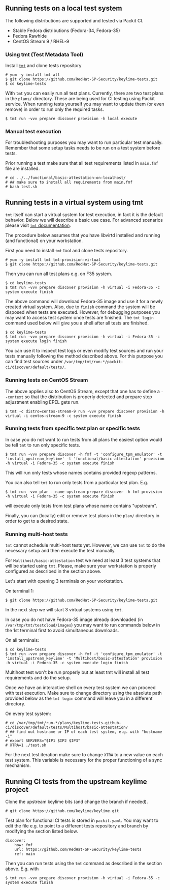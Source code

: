 ## Running tests on a local test system

The following distributions are supported and tested via Packit CI.
 * Stable Fedora distributions (Fedora-34, Fedora-35)
 * Fedora Rawhide
 * CentOS Stream 9 / RHEL-9

### Using tmt (Test Metadata Tool)

Install [`tmt`](https://tmt.readthedocs.io/en/latest/overview.html) and clone tests repository

```
# yum -y install tmt-all
$ git clone https://github.com/RedHat-SP-Security/keylime-tests.git
$ cd keylime-tests
```

With `tmt` you can easily run all test plans. Currently, there are two
test plans in the `plans/` directory. These are being used for CI testing
using Packit service. When running tests yourself you may want to update
them (or even remove) in order to run only the required tasks.

```
$ tmt run -vvv prepare discover provision -h local execute
```

### Manual test execution

For troubleshooting purposes you may want to run particular test
manually. Remember that some setup tasks needs to be run on
a test system before tests.

Prior running a test make sure that all test requirements
listed in `main.fmf` file are installed.

```
# cd ../../functional/basic-attestation-on-localhost/
# ## make sure to install all requirements from main.fmf
# bash test.sh
```

## Running tests in a virtual system using tmt

`tmt` itself can start a virtual system for test execution, in fact it is the default behavior.
Below we will describe a basic use case. For advanced scenarios please visit [`tmt` documentation](https://tmt.readthedocs.io/en/latest/overview.html).

The procedure below assumes that you have libvirtd installed and running
(and functional) on your workstation.

First you need to install `tmt` tool and clone tests repository.

```
# yum -y install tmt tmt-provision-virtual
$ git clone https://github.com/RedHat-SP-Security/keylime-tests.git
```

Then you can run all test plans e.g. on F35 system.

```
$ cd keylime-tests
$ tmt run -vvv prepare discover provision -h virtual -i Fedora-35 -c system execute finish
```

The above command will download Fedora-35 image and use it for a newly created virtual
system. Also, due to `finish` command the system will be disposed when tests are executed.
However, for debugging purposes you may want to access test system once
tests are finished. The `tmt login` command used below will give you a shell after all tests are finished.

```
$ cd keylime-tests
$ tmt run -vvv prepare discover provision -h virtual -i Fedora-35 -c system execute login finish
```

You can use it to inspect test logs or even modify test sources and run your tests
manually following the method described above. For this purpose you can find test sources under `/var/tmp/tmt/run-*/packit-ci/discover/default/tests/`.

### Running tests on CentOS Stream

The above applies also to CentOS Stream, except that one has to define a `--context` so that the distribution
is properly detected and prepare step adjustment enabling EPEL gets run.

```
$ tmt -c distro=centos-stream-9 run -vvv prepare discover provision -h virtual -i centos-stream-9 -c system execute finish
```

### Running tests from specific test plan or specific tests

In case you do not want to run tests from all plans the easiest option would be tell `tmt` to run only specific tests.

```
$ tmt run -vvv prepare discover -h fmf -t 'configure_tpm_emulator' -t 'install_upstream_keylime' -t 'functional/basic-attestation' provision -h virtual -i Fedora-35 -c system execute finish
```
This will run only tests whose names contains provided regexp patterns.

You can also tell `tmt` to run only tests from a particular test plan. E.g.

```
$ tmt run -vvv plan --name upstream prepare discover -h fmf provision -h virtual -i Fedora-35 -c system execute finish
```
will execute only tests from test plans whose name contains "upstream".

Finally, you can (locally) edit or remove test plans in the `plan/` directory in order to get to a desired state.

### Running multi-host tests

`tmt` cannot schedule multi-host tests yet. However, we can use `tmt` to do the necessary setup and then execute the test manually.

For `Multihost/basic-attestation` test we need at least 3 test systems that will be started using `tmt`. Please, make sure your workstation is properly configured as described in the section above.

Let's start with opening 3 terminals on your workstation.

On terminal 1:
```
$ git clone https://github.com/RedHat-SP-Security/keylime-tests.git
```

In the next step we will start 3 virtual systems using `tmt`.

In case you do not have Fedora-35 image already downloaded (in `/var/tmp/tmt/testcloud/images`) you may want to run commands below in the 1st terminal first to avoid simultaneous downloads.

On all terminals:
```
$ cd keylime-tests
$ tmt run -vvv prepare discover -h fmf -t 'configure_tpm_emulator' -t 'install_upstream_keylime' -t 'Multihost/basic-attestation' provision -h virtual -i Fedora-35 -c system execute login finish
```

Multihost test won't be run properly but at least tmt will install all test requirements and do the setup.

Once we have an interactive shell on every test system we can proceed with test execution.
Make sure to change directory using the absolute path provided below as the `tmt login` command will leave you in a different directory.

On every test system:
```
# cd /var/tmp/tmt/run-*/plans/keylime-tests-github-ci/discover/default/tests/Multihost/basic-attestation/
# ## find out hostname or IP of each test system, e.g. with "hostname -i"
# export SERVERS="$IP1 $IP2 $IP3"
# XTRA=1 ./test.sh
```

For the next test iteration make sure to change `XTRA` to a new value on each test system.
This variable is necessary for the proper functioning of a sync mechanism.

## Running CI tests from the upstream keylime project

Clone the upstream keylime bits (and change the branch if needed).

```
# git clone https://github.com/keylime/keylime.git
```

Test plan for functional CI tests is stored in `packit.yaml`.
You may want to edit the file e.g. to point to a different
tests repository and branch by modifying the section listed below.

```
discover:
    how: fmf
    url: https://github.com/RedHat-SP-Security/keylime-tests
    ref: main
```

Then you can run tests using the `tmt` command as described in the section above.
E.g. with
```
$ tmt run -vvv prepare discover provision -h virtual -i Fedora-35 -c system execute finish
```
